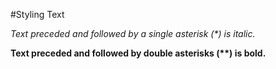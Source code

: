#Styling Text

*Text preceded and followed by a single asterisk (\*) is italic.*

**Text preceded and followed by double asterisks (\*\*) is bold.**
